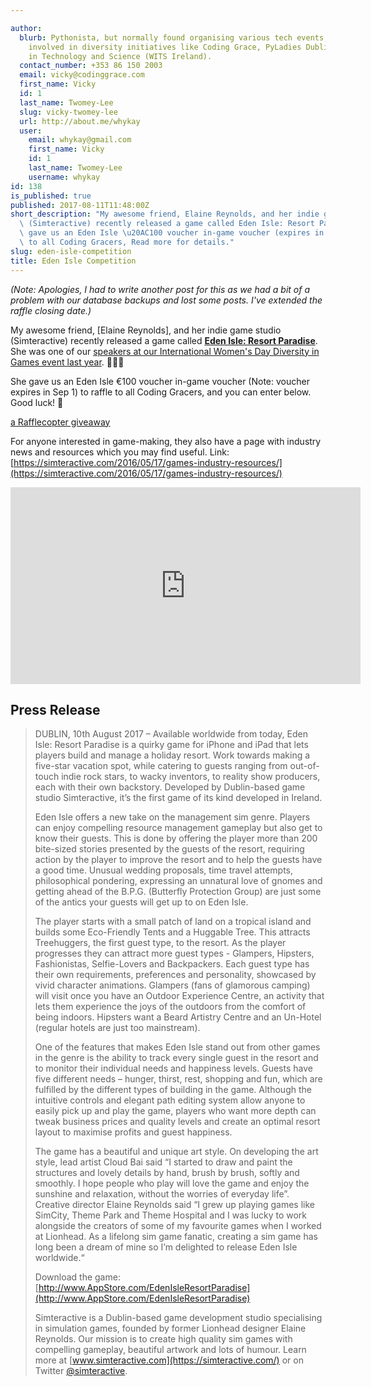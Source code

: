 ```yaml
---

author:
  blurb: Pythonista, but normally found organising various tech events, and now heavily
    involved in diversity initiatives like Coding Grace, PyLadies Dublin, and Women
    in Technology and Science (WITS Ireland).
  contact_number: +353 86 150 2003
  email: vicky@codinggrace.com
  first_name: Vicky
  id: 1
  last_name: Twomey-Lee
  slug: vicky-twomey-lee
  url: http://about.me/whykay
  user:
    email: whykay@gmail.com
    first_name: Vicky
    id: 1
    last_name: Twomey-Lee
    username: whykay
id: 138
is_published: true
published: 2017-08-11T11:48:00Z
short_description: "My awesome friend, Elaine Reynolds, and her indie game studio\
  \ (Simteractive) recently released a game called Eden Isle: Resort Paradise. She\
  \ gave us an Eden Isle \u20AC100 voucher in-game voucher (expires in Sep 1) to raffle\
  \ to all Coding Gracers, Read more for details."
slug: eden-isle-competition
title: Eden Isle Competition
---
```


*(Note: Apologies, I had to write another post for this as we had a bit of a problem with our database backups and lost some posts. I've extended the raffle closing date.)*

My awesome friend, [Elaine Reynolds], and her indie game studio (Simteractive) recently released a game called **[Eden Isle: Resort Paradise](http://www.AppStore.com/EdenIsleResortParadise)**. She was one of our [speakers at our International Women's Day Diversity in Games event last year](https://www.codinggrace.com/events/iwd-diversity-games/63/). 👩‍💻🌈


She gave us an Eden Isle €100 voucher in-game voucher (Note: voucher expires in Sep 1) to raffle to all Coding Gracers, and you can enter below. Good luck! 🤞


<a class="rcptr" href="http://www.rafflecopter.com/rafl/display/313e3d531/" rel="nofollow" data-raflid="313e3d531" data-theme="classic" data-template="" id="rcwidget_0kl4xbkw">a Rafflecopter giveaway</a>
<script src="https://widget-prime.rafflecopter.com/launch.js"></script>

For anyone interested in game-making, they also have a page with industry news and resources which you may find useful. Link: [https://simteractive.com/2016/05/17/games-industry-resources/](https://simteractive.com/2016/05/17/games-industry-resources/)

<iframe width="560" height="315" src="https://www.youtube.com/embed/xnzwncLIHUc" frameborder="0" allowfullscreen></iframe>

## Press Release
<blockquote>DUBLIN, 10th August 2017 – Available worldwide from today, Eden Isle: Resort Paradise is a quirky game for iPhone and iPad that lets players build and manage a holiday resort. Work towards making a five-star vacation spot, while catering to guests ranging from out-of-touch indie rock stars, to wacky inventors, to reality show producers, each with their own backstory. Developed by Dublin-based game studio Simteractive, it’s the first game of its kind developed in Ireland.

Eden Isle offers a new take on the management sim genre. Players can enjoy compelling resource management gameplay but also get to know their guests. This is done by offering the player more than 200 bite-sized stories presented by the guests of the resort, requiring action by the player to improve the resort and to help the guests have a good time. Unusual wedding proposals, time travel attempts, philosophical pondering, expressing an unnatural love of gnomes and getting ahead of the B.P.G. (Butterfly Protection Group) are just some of the antics your guests will get up to on Eden Isle.

The player starts with a small patch of land on a tropical island and builds some Eco-Friendly Tents and a Huggable Tree. This attracts Treehuggers, the first guest type, to the resort. As the player progresses they can attract more guest types - Glampers, Hipsters, Fashionistas, Selfie-Lovers and Backpackers. Each guest type has their own requirements, preferences and personality, showcased by vivid character animations. Glampers (fans of glamorous camping) will visit once you have an Outdoor Experience Centre, an activity that lets them experience the joys of the outdoors from the comfort of being indoors. Hipsters want a Beard Artistry Centre and an Un-Hotel (regular hotels are just too mainstream).

One of the features that makes Eden Isle stand out from other games in the genre is the ability to track every single guest in the resort and to monitor their individual needs and happiness levels. Guests have five different needs – hunger, thirst, rest, shopping and fun, which are fulfilled by the different types of building in the game. Although the intuitive controls and elegant path editing system allow anyone to easily pick up and play the game, players who want more depth can tweak business prices and quality levels and create an optimal resort layout to maximise profits and guest happiness. 

The game has a beautiful and unique art style. On developing the art style, lead artist Cloud Bai said “I started to draw and paint the structures and lovely details by hand, brush by brush, softly and smoothly. I hope people who play will love the game and enjoy the sunshine and relaxation, without the worries of everyday life”. Creative director Elaine Reynolds said “I grew up playing games like SimCity, Theme Park and Theme Hospital and I was lucky to work alongside the creators of some of my favourite games when I worked at Lionhead. As a lifelong sim game fanatic, creating a sim game has long been a dream of mine so I’m delighted to release Eden Isle worldwide.“

Download the game: [http://www.AppStore.com/EdenIsleResortParadise](http://www.AppStore.com/EdenIsleResortParadise)

Simteractive is a Dublin-based game development studio specialising in simulation games, founded by former Lionhead designer Elaine Reynolds. Our mission is to create high quality sim games with compelling gameplay, beautiful artwork and lots of humour. Learn more at [www.simteractive.com](https://simteractive.com/) or on Twitter [@simteractive](https://twitter.com/simteractive). </blockquote>